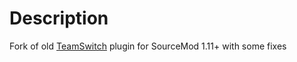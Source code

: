 # Description
Fork of old [TeamSwitch](https://hlmod.net/threads/teamswitch.275/) plugin for SourceMod 1.11+ with some fixes
